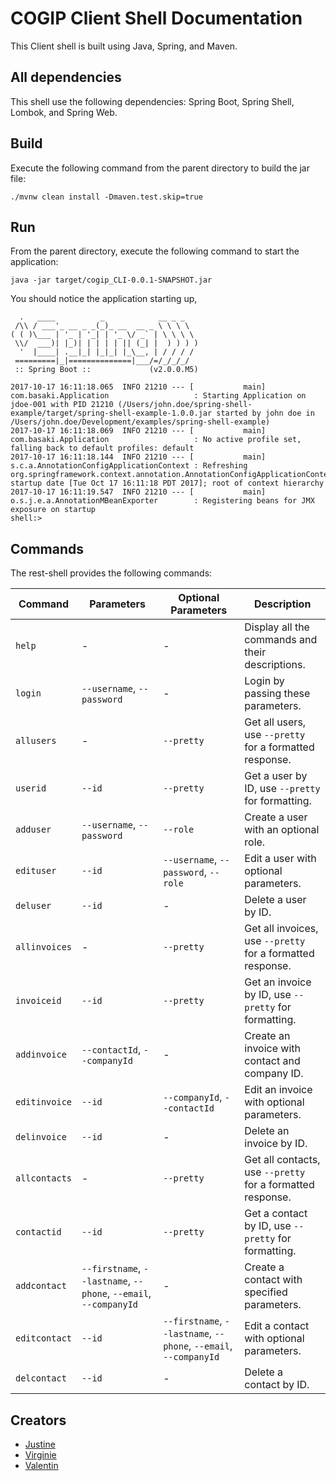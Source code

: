 # COGIP Client Shell Documentation

This Client shell is built using Java, Spring, and Maven.

## All dependencies

This shell use the following dependencies: Spring Boot, Spring Shell, Lombok, and Spring Web.


## Build
Execute the following command from the parent directory to build the jar file:
```
./mvnw clean install -Dmaven.test.skip=true
```

## Run
From the parent directory, execute the following command to start the application:
```
java -jar target/cogip_CLI-0.0.1-SNAPSHOT.jar
```

You should notice the application starting up,
```
  .   ____          _            __ _ _
 /\\ / ___'_ __ _ _(_)_ __  __ _ \ \ \ \
( ( )\___ | '_ | '_| | '_ \/ _` | \ \ \ \
 \\/  ___)| |_)| | | | | || (_| |  ) ) ) )
  '  |____| .__|_| |_|_| |_\__, | / / / /
 =========|_|==============|___/=/_/_/_/
 :: Spring Boot ::             (v2.0.0.M5)

2017-10-17 16:11:18.065  INFO 21210 --- [           main] com.basaki.Application                   : Starting Application on jdoe-001 with PID 21210 (/Users/john.doe/spring-shell-example/target/spring-shell-example-1.0.0.jar started by john doe in /Users/john.doe/Development/examples/spring-shell-example)
2017-10-17 16:11:18.069  INFO 21210 --- [           main] com.basaki.Application                   : No active profile set, falling back to default profiles: default
2017-10-17 16:11:18.144  INFO 21210 --- [           main] s.c.a.AnnotationConfigApplicationContext : Refreshing org.springframework.context.annotation.AnnotationConfigApplicationContext@34033bd0: startup date [Tue Oct 17 16:11:18 PDT 2017]; root of context hierarchy
2017-10-17 16:11:19.547  INFO 21210 --- [           main] o.s.j.e.a.AnnotationMBeanExporter        : Registering beans for JMX exposure on startup
shell:>
```

## Commands

The rest-shell provides the following commands:

| Command        | Parameters                                                       | Optional Parameters                                              | Description                                                |
|----------------|------------------------------------------------------------------|------------------------------------------------------------------|------------------------------------------------------------|
| `help`         | -                                                                | -                                                                | Display all the commands and their descriptions.           |
| `login`        | `--username`, `--password`                                       | -                                                                | Login by passing these parameters.                         |
| `allusers`     | -                                                                | `--pretty`                                                       | Get all users, use `--pretty` for a formatted response.    |
| `userid`       | `--id`                                                           | `--pretty`                                                       | Get a user by ID, use `--pretty` for formatting.           |
| `adduser`      | `--username`, `--password`                                       | `--role`                                                         | Create a user with an optional role.                       |
| `edituser`     | `--id`                                                           | `--username`, `--password`, `--role`                             | Edit a user with optional parameters.                      |
| `deluser`      | `--id`                                                           | -                                                                | Delete a user by ID.                                       |
| `allinvoices`  | -                                                                | `--pretty`                                                       | Get all invoices, use `--pretty` for a formatted response. |
| `invoiceid`    | `--id`                                                           | `--pretty`                                                       | Get an invoice by ID, use `--pretty` for formatting.       |
| `addinvoice`   | `--contactId`, `--companyId`                                     | -                                                                | Create an invoice with contact and company ID.             |
| `editinvoice`  | `--id`                                                           | `--companyId`, `--contactId`                                     | Edit an invoice with optional parameters.                  |
| `delinvoice`   | `--id`                                                           | -                                                                | Delete an invoice by ID.                                   |
| `allcontacts`  | -                                                                | `--pretty`                                                       | Get all contacts, use `--pretty` for a formatted response. |
| `contactid`    | `--id`                                                           | `--pretty`                                                       | Get a contact by ID, use `--pretty` for formatting.        |
| `addcontact`   | `--firstname`, `--lastname`, `--phone`, `--email`, `--companyId` | -                                                                | Create a contact with specified parameters.                |
| `editcontact`  | `--id`                                                           | `--firstname`, `--lastname`, `--phone`, `--email`, `--companyId` | Edit a contact with optional parameters.                   |
| `delcontact`   | `--id`                                                           | -                                                                | Delete a contact by ID.                                    |


## Creators
- [Justine](https://github.com/JustineLeleu/)
- [Virginie](https://github.com/vdourson2/)
- [Valentin](https://github.com/Valentin-Lefort)
